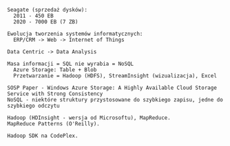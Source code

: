    Seagate (sprzedaż dysków):
      2011 - 450 EB
      2020 - 7000 EB (7 ZB)

    Ewolucja tworzenia systemów informatycznych:
      ERP/CRM -> Web -> Internet of Things

    Data Centric -> Data Analysis

    Masa informacji = SQL nie wyrabia = NoSQL
      Azure Storage: Table + Blob
      Przetwarzanie = Hadoop (HDFS), StreamInsight (wizualizacja), Excel

    SOSP Paper - Windows Azure Storage: A Highly Available Cloud Storage Service with Strong Consistency
    NoSQL - niektóre struktury przystosowane do szybkiego zapisu, jedne do szybkiego odczytu

    Hadoop (HDInsight - wersja od Microsoftu), MapReduce.
    MapReduce Patterns (O'Reilly).

    Hadoop SDK na CodePlex.